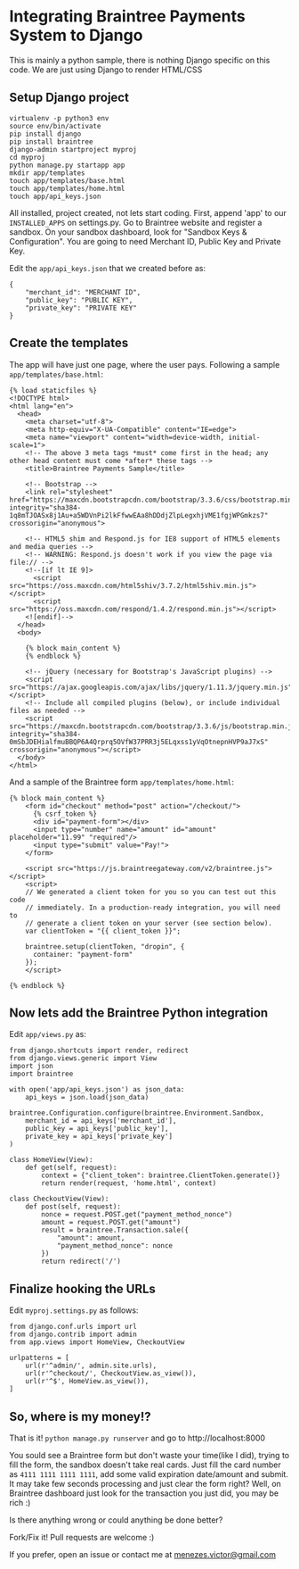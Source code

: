 # Integrating Braintree Payments System to Django

This is mainly a python sample, there is nothing Django specific on this code. We 
are just using Django to render HTML/CSS


## Setup Django project

```
virtualenv -p python3 env
source env/bin/activate
pip install django
pip install braintree
django-admin startproject myproj
cd myproj
python manage.py startapp app
mkdir app/templates
touch app/templates/base.html
touch app/templates/home.html
touch app/api_keys.json
```

All installed, project created, not lets start coding. First, append 'app' to our `INSTALLED_APPS` on settings.py. 
Go to Braintree website and register a sandbox. On your sandbox dashboard, look for "Sandbox Keys & Configuration". 
You are going to need Merchant ID, Public Key and Private Key.

Edit the `app/api_keys.json` that we created before as:

```
{
    "merchant_id": "MERCHANT ID",
    "public_key": "PUBLIC KEY",
    "private_key": "PRIVATE KEY"
}
```

## Create the  templates

The app will have just one page, where the user pays. Following a sample `app/templates/base.html`:

```
{% load staticfiles %}
<!DOCTYPE html>
<html lang="en">
  <head>
    <meta charset="utf-8">
    <meta http-equiv="X-UA-Compatible" content="IE=edge">
    <meta name="viewport" content="width=device-width, initial-scale=1">
    <!-- The above 3 meta tags *must* come first in the head; any other head content must come *after* these tags -->
    <title>Braintree Payments Sample</title>

    <!-- Bootstrap -->
    <link rel="stylesheet" href="https://maxcdn.bootstrapcdn.com/bootstrap/3.3.6/css/bootstrap.min.css" integrity="sha384-1q8mTJOASx8j1Au+a5WDVnPi2lkFfwwEAa8hDDdjZlpLegxhjVME1fgjWPGmkzs7" crossorigin="anonymous">
    
    <!-- HTML5 shim and Respond.js for IE8 support of HTML5 elements and media queries -->
    <!-- WARNING: Respond.js doesn't work if you view the page via file:// -->
    <!--[if lt IE 9]>
      <script src="https://oss.maxcdn.com/html5shiv/3.7.2/html5shiv.min.js"></script>
      <script src="https://oss.maxcdn.com/respond/1.4.2/respond.min.js"></script>
    <![endif]-->
  </head>
  <body>
    
    {% block main_content %}
    {% endblock %}

    <!-- jQuery (necessary for Bootstrap's JavaScript plugins) -->
    <script src="https://ajax.googleapis.com/ajax/libs/jquery/1.11.3/jquery.min.js"></script>
    <!-- Include all compiled plugins (below), or include individual files as needed -->
    <script src="https://maxcdn.bootstrapcdn.com/bootstrap/3.3.6/js/bootstrap.min.js" integrity="sha384-0mSbJDEHialfmuBBQP6A4Qrprq5OVfW37PRR3j5ELqxss1yVqOtnepnHVP9aJ7xS" crossorigin="anonymous"></script>
  </body>
</html>
```

And a sample of the Braintree form `app/templates/home.html`:

```
{% block main_content %}
    <form id="checkout" method="post" action="/checkout/">
      {% csrf_token %}
      <div id="payment-form"></div>
      <input type="number" name="amount" id="amount" placeholder="11.99" "required"/>
      <input type="submit" value="Pay!">
    </form>

    <script src="https://js.braintreegateway.com/v2/braintree.js"></script>
    <script>
    // We generated a client token for you so you can test out this code
    // immediately. In a production-ready integration, you will need to
    // generate a client token on your server (see section below).
    var clientToken = "{{ client_token }}";

    braintree.setup(clientToken, "dropin", {
      container: "payment-form"
    });
    </script>

{% endblock %}
```

## Now lets add the Braintree Python integration

Edit `app/views.py` as:

```
from django.shortcuts import render, redirect
from django.views.generic import View
import json
import braintree

with open('app/api_keys.json') as json_data:
    api_keys = json.load(json_data)

braintree.Configuration.configure(braintree.Environment.Sandbox,
    merchant_id = api_keys['merchant_id'],
    public_key = api_keys['public_key'],
    private_key = api_keys['private_key']
)

class HomeView(View):
    def get(self, request):
        context = {"client_token": braintree.ClientToken.generate()}
        return render(request, 'home.html', context)
    
class CheckoutView(View):
    def post(self, request):
        nonce = request.POST.get("payment_method_nonce")
        amount = request.POST.get("amount")
        result = braintree.Transaction.sale({
            "amount": amount,
            "payment_method_nonce": nonce
        })
        return redirect('/')
```

## Finalize hooking the URLs

Edit `myproj.settings.py` as follows:

```
from django.conf.urls import url
from django.contrib import admin
from app.views import HomeView, CheckoutView

urlpatterns = [
    url(r'^admin/', admin.site.urls),
    url(r'^checkout/', CheckoutView.as_view()),
    url(r'^$', HomeView.as_view()),
]
```

## So, where is my money!?

That is it! `python manage.py runserver` and go to http://localhost:8000

You sould see a Braintree form but don't waste your time(like I did), trying to fill the form, the sandbox doesn't take real cards. 
Just fill the card number as `4111 1111 1111 1111`, add some valid expiration date/amount and submit. It may take few seconds processing and just clear the form right? Well, on Braintree dashboard just look for the transaction you just did, you may be rich :)


Is there anything wrong or could anything be done better?

Fork/Fix it! Pull requests are welcome :)

If you prefer, open an issue or contact me at menezes.victor@gmail.com